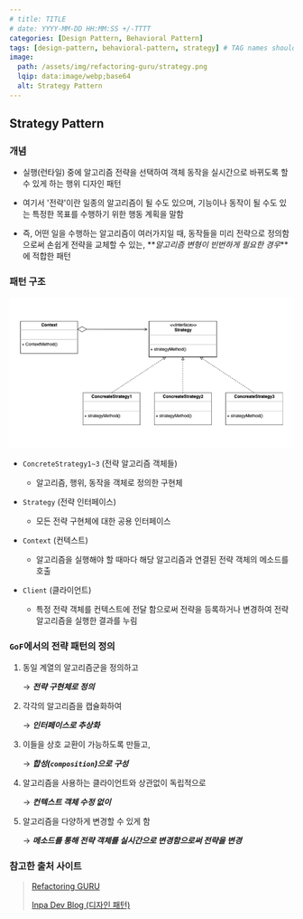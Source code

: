 ```yaml
---
# title: TITLE
# date: YYYY-MM-DD HH:MM:SS +/-TTTT
categories: [Design Pattern, Behavioral Pattern]
tags: [design-pattern, behavioral-pattern, strategy] # TAG names should always be lowercase
image:
  path: /assets/img/refactoring-guru/strategy.png
  lqip: data:image/webp;base64
  alt: Strategy Pattern
---
```


## Strategy Pattern

### 개념

- 실행(런타일) 중에 알고리즘 전략을 선택하여 객체 동작을 실시간으로 바뀌도록 할 수 있게 하는 행위 디자인 패턴
- 여기서 '전략'이란 일종의 알고리즘이 될 수도 있으며, 기능이나 동작이 될 수도 있는 특정한 목표를 수행하기 위한 행동 계획을 말함

- 즉, 어떤 일을 수행하는 알고리즘이 여러가지일 때, 동작들을 미리 전략으로 정의함으로써 손쉽게 전략을 교체할 수 있는, **_알고리즘 변형이 빈번하게 필요한 경우_**에 적합한 패턴

### 패턴 구조

![strategy](/assets/img/structure/strategy.png)

- `ConcreteStrategy1~3` (전략 알고리즘 객체들)

  - 알고리즘, 행위, 동작을 객체로 정의한 구현체

- `Strategy` (전략 인터페이스)

  - 모든 전략 구현체에 대한 공용 인터페이스

- `Context` (컨텍스트)

  - 알고리즘을 실행해야 할 때마다 해당 알고리즘과 연결된 전략 객체의 메소드를 호출

- `Client` (클라이언트)

  - 특정 전략 객체를 컨텍스트에 전달 함으로써 전략을 등록하거나 변경하여 전략 알고리즘을 실행한 결과를 누림

### `GoF`에서의 전략 패턴의 정의

1. 동일 계열의 알고리즘군을 정의하고

   → **_전략 구현체로 정의_**

1. 각각의 알고리즘을 캡슐화하여

   → **_인터페이스로 추상화_**

1. 이들을 상호 교환이 가능하도록 만들고,

   → **_합성(`composition`)으로 구성_**

1. 알고리즘을 사용하는 클라이언트와 상관없이 독립적으로

   → **_컨텍스트 객체 수정 없이_**

1. 알고리즘을 다양하게 변경할 수 있게 함

   → **_메소드를 통해 전략 객체를 실시간으로 변경함으로써 전략을 변경_**

### 참고한 출처 사이트

> [Refactoring GURU](https://refactoring.guru/ko/design-patterns)
>
> [Inpa Dev Blog (디자인 패턴)](https://inpa.tistory.com/category/%EB%94%94%EC%9E%90%EC%9D%B8%20%ED%8C%A8%ED%84%B4)
